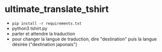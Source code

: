 # ultimate_translate_tshirt

- `pip install -r requirements.txt`
- python3 tshirt.py
- parler et attendre la traduction
- pour changer la langue de traduction, dire "destination" puis la langue désirée ("destination japonais")
